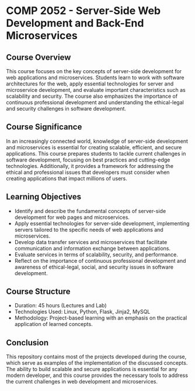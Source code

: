 # COMP 2052 - Server-Side Web Development and Back-End Microservices

## Course Overview

This course focuses on the key concepts of server-side development for web applications and microservices. Students learn to work with software architectures for the web, apply essential technologies for server and microservice development, and evaluate important characteristics such as scalability and security. The course also emphasizes the importance of continuous professional development and understanding the ethical-legal and security challenges in software development.

## Course Significance

In an increasingly connected world, knowledge of server-side development and microservices is essential for creating scalable, efficient, and secure applications. This course prepares students to tackle current challenges in software development, focusing on best practices and cutting-edge technologies. Additionally, it provides a framework for addressing the ethical and professional issues that developers must consider when creating applications that impact millions of users.

## Learning Objectives

- Identify and describe the fundamental concepts of server-side development for web pages and microservices.
- Apply essential technologies for server-side development, implementing servers tailored to the specific needs of web applications and microservices.
- Develop data transfer services and microservices that facilitate communication and information exchange between applications.
- Evaluate services in terms of scalability, security, and performance.
- Reflect on the importance of continuous professional development and awareness of ethical-legal, social, and security issues in software development.

## Course Structure

- Duration: 45 hours (Lectures and Lab)
- Technologies Used: Linux, Python, Flask, Jinja2, MySQL
- Methodology: Project-based learning with an emphasis on the practical application of learned concepts.

## Conclusion

This repository contains most of the projects developed during the course, which serve as examples of the implementation of the discussed concepts. The ability to build scalable and secure applications is essential for any modern developer, and this course provides the necessary tools to address the current challenges in web development and microservices.
